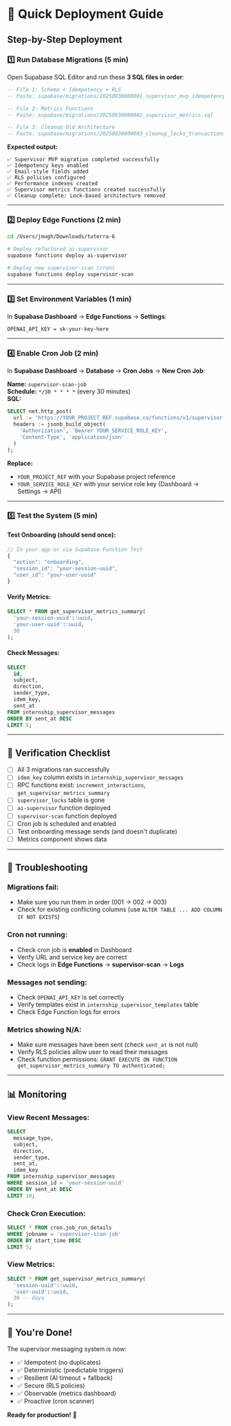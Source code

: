 # 🚀 Quick Deployment Guide

## Step-by-Step Deployment

### 1️⃣ **Run Database Migrations** (5 min)

Open Supabase SQL Editor and run these **3 SQL files in order**:

```sql
-- File 1: Schema + Idempotency + RLS
-- Paste: supabase/migrations/20250930000001_supervisor_mvp_idempotency.sql
```

```sql
-- File 2: Metrics Functions  
-- Paste: supabase/migrations/20250930000002_supervisor_metrics.sql
```

```sql
-- File 3: Cleanup Old Architecture
-- Paste: supabase/migrations/20250930000003_cleanup_locks_transactions.sql
```

**Expected output:**
```
✅ Supervisor MVP migration completed successfully
✅ Idempotency keys enabled
✅ Email-style fields added
✅ RLS policies configured
✅ Performance indexes created
✅ Supervisor metrics functions created successfully
✅ Cleanup complete: Lock-based architecture removed
```

---

### 2️⃣ **Deploy Edge Functions** (2 min)

```bash
cd /Users/jmugh/Downloads/tuterra-6

# Deploy refactored ai-supervisor
supabase functions deploy ai-supervisor

# Deploy new supervisor-scan (cron)
supabase functions deploy supervisor-scan
```

---

### 3️⃣ **Set Environment Variables** (1 min)

In **Supabase Dashboard** → **Edge Functions** → **Settings**:

```
OPENAI_API_KEY = sk-your-key-here
```

---

### 4️⃣ **Enable Cron Job** (2 min)

In **Supabase Dashboard** → **Database** → **Cron Jobs** → **New Cron Job**:

**Name:** `supervisor-scan-job`  
**Schedule:** `*/30 * * * *` (every 30 minutes)  
**SQL:**

```sql
SELECT net.http_post(
  url := 'https://YOUR_PROJECT_REF.supabase.co/functions/v1/supervisor-scan',
  headers := jsonb_build_object(
    'Authorization', 'Bearer YOUR_SERVICE_ROLE_KEY',
    'Content-Type', 'application/json'
  )
);
```

**Replace:**
- `YOUR_PROJECT_REF` with your Supabase project reference
- `YOUR_SERVICE_ROLE_KEY` with your service role key (Dashboard → Settings → API)

---

### 5️⃣ **Test the System** (5 min)

#### Test Onboarding (should send once):
```typescript
// In your app or via Supabase Function Test
{
  "action": "onboarding",
  "session_id": "your-session-uuid",
  "user_id": "your-user-uuid"
}
```

#### Verify Metrics:
```sql
SELECT * FROM get_supervisor_metrics_summary(
  'your-session-uuid'::uuid,
  'your-user-uuid'::uuid,
  30
);
```

#### Check Messages:
```sql
SELECT 
  id, 
  subject, 
  direction, 
  sender_type, 
  idem_key,
  sent_at 
FROM internship_supervisor_messages
ORDER BY sent_at DESC
LIMIT 5;
```

---

## 🎯 Verification Checklist

- [ ] All 3 migrations ran successfully
- [ ] `idem_key` column exists in `internship_supervisor_messages`
- [ ] RPC functions exist: `increment_interactions`, `get_supervisor_metrics_summary`
- [ ] `supervisor_locks` table is gone
- [ ] `ai-supervisor` function deployed
- [ ] `supervisor-scan` function deployed
- [ ] Cron job is scheduled and enabled
- [ ] Test onboarding message sends (and doesn't duplicate)
- [ ] Metrics component shows data

---

## 🔧 Troubleshooting

### **Migrations fail:**
- Make sure you run them in order (001 → 002 → 003)
- Check for existing conflicting columns (use `ALTER TABLE ... ADD COLUMN IF NOT EXISTS`)

### **Cron not running:**
- Check cron job is **enabled** in Dashboard
- Verify URL and service key are correct
- Check logs in **Edge Functions** → **supervisor-scan** → **Logs**

### **Messages not sending:**
- Check `OPENAI_API_KEY` is set correctly
- Verify templates exist in `internship_supervisor_templates` table
- Check Edge Function logs for errors

### **Metrics showing N/A:**
- Make sure messages have been sent (check `sent_at` is not null)
- Verify RLS policies allow user to read their messages
- Check function permissions: `GRANT EXECUTE ON FUNCTION get_supervisor_metrics_summary TO authenticated;`

---

## 📊 Monitoring

### View Recent Messages:
```sql
SELECT 
  message_type,
  subject,
  direction,
  sender_type,
  sent_at,
  idem_key
FROM internship_supervisor_messages
WHERE session_id = 'your-session-uuid'
ORDER BY sent_at DESC
LIMIT 10;
```

### Check Cron Execution:
```sql
SELECT * FROM cron.job_run_details 
WHERE jobname = 'supervisor-scan-job'
ORDER BY start_time DESC 
LIMIT 5;
```

### View Metrics:
```sql
SELECT * FROM get_supervisor_metrics_summary(
  'session-uuid'::uuid,
  'user-uuid'::uuid,
  30 -- days
);
```

---

## 🎉 You're Done!

The supervisor messaging system is now:
- ✅ Idempotent (no duplicates)
- ✅ Deterministic (predictable triggers)
- ✅ Resilient (AI timeout + fallback)
- ✅ Secure (RLS policies)
- ✅ Observable (metrics dashboard)
- ✅ Proactive (cron scanner)

**Ready for production!** 🚀

